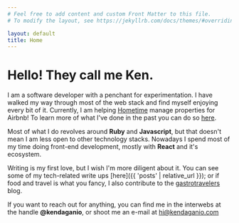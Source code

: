 ```yaml
---
# Feel free to add content and custom Front Matter to this file.
# To modify the layout, see https://jekyllrb.com/docs/themes/#overriding-theme-defaults

layout: default
title: Home
---
```


# Hello! They call me Ken.

I am a software developer with a penchant for experimentation. 
I have walked my way through most of the web stack and find myself enjoying every bit of it. 
Currently, I am helping 
<a href="https://hometime.io" target='_blank' rel='noopenner'>Hometime</a>
manage properties for Airbnb!
To learn more of what I've done in the past you can do so [here](https://kendaganio.com/cv).

Most of what I do revolves around **Ruby** and **Javascript**, but that doesn't mean I am less open to other technology stacks. 
Nowadays I spend most of my time doing front-end development, mostly with **React** and it's ecosystem.

Writing is my first love, but I wish I'm more diligent about it. 
You can see some of my tech-related write ups [here]({{ 'posts' | relative_url }}); or if food and travel is what you fancy, 
I also contribute to the 
<a href="https://gastrotravelers.com" target="_blank">gastrotravelers</a>
blog.

If you want to reach out for anything, 
you can find me in the interwebs at the handle **@kendaganio**, 
or shoot me an e-mail at hi@kendaganio.com
